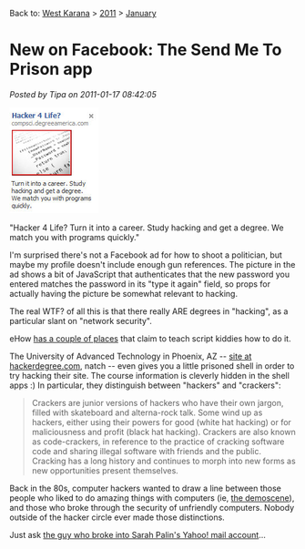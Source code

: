 Back to: [West Karana](/posts/westkarana.md) > [2011](/posts/2011/westkarana.md) > [January](./westkarana.md)
# New on Facebook: The Send Me To Prison app

*Posted by Tipa on 2011-01-17 08:42:05*

![](../../../uploads/2011/01/Fullscreen-capture-1172011-75357-AM.jpg "Hacking Degree")

"Hacker 4 Life? Turn it into a career. Study hacking and get a degree. We match you with programs quickly."

I'm surprised there's not a Facebook ad for how to shoot a politician, but maybe my profile doesn't include enough gun references. The picture in the ad shows a bit of JavaScript that authenticates that the new password you entered matches the password in its "type it again" field, so props for actually having the picture be somewhat relevant to hacking.

The real WTF? of all this is that there really ARE degrees in "hacking", as a particular slant on "network security".

eHow [has a couple of places](http://www.ehow.com/how_2316182_get-degree-hacking.html) that claim to teach script kiddies how to do it. 

The University of Advanced Technology in Phoenix, AZ -- [site at hackerdegree.com](http://www.hackerdegree.com/), natch -- even gives you a little prisoned shell in order to try hacking their site. The course information is cleverly hidden in the shell apps :) In particular, they distinguish between "hackers" and "crackers":


> Crackers are junior versions of hackers who have their own jargon, filled with skateboard and alterna-rock talk. Some wind up as hackers, either using their powers for good (white hat hacking) or for maliciousness and profit (black hat hacking). Crackers are also known as code-crackers, in reference to the practice of cracking software code and sharing illegal software with friends and the public. Cracking has a long history and continues to morph into new forms as new opportunities present themselves.



Back in the 80s, computer hackers wanted to draw a line between those people who liked to do amazing things with computers (ie, [the demoscene](http://en.wikipedia.org/wiki/Demoscene)), and those who broke through the security of unfriendly computers. Nobody outside of the hacker circle ever made those distinctions.

Just ask [the guy who broke into Sarah Palin's Yahoo! mail account](http://www.siliconrepublic.com/new-media/item/19953-man-jailed-for-breaking/)...

